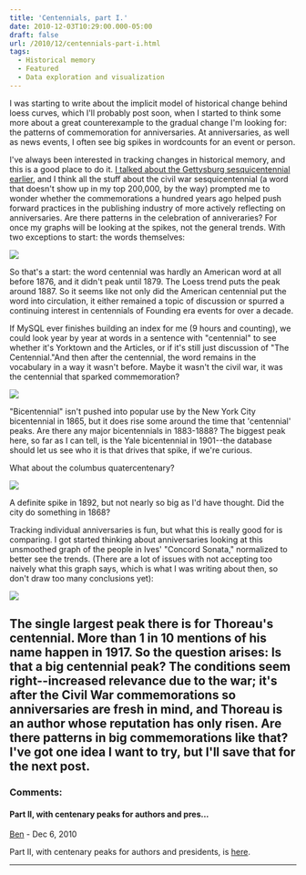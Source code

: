 ```yaml
---
title: 'Centennials, part I.'
date: 2010-12-03T10:29:00.000-05:00
draft: false
url: /2010/12/centennials-part-i.html
tags:
  - Historical memory
  - Featured
  - Data exploration and visualization
---
```


I was starting to write about the implicit model of historical change behind loess curves, which I'll probably post soon, when I started to think some more about a great counterexample to the gradual change I'm looking for: the patterns of commemoration for anniversaries. At anniversaries, as well as news events, I often see big spikes in wordcounts for an event or person.

I've always been interested in tracking changes in historical memory, and this is a good place to do it. [I talked about the Gettysburg sesquicentennial earlier](http://sappingattention.blogspot.com/2010/11/diffusion-patterns-for-news-and.html), and I think all the stuff about the civil war sesquicentennial (a word that doesn't show up in my top 200,000, by the way) prompted me to wonder whether the commemorations a hundred years ago helped push forward practices in the publishing industry of more actively reflecting on anniversaries. Are there patterns in the celebration of anniveraries? For once my graphs will be looking at the spikes, not the general trends. With two exceptions to start: the words themselves:

[![](http://1.bp.blogspot.com/_Pge31alC_E8/TPidtgGXGLI/AAAAAAAACO8/6nRk_4ph-3c/s1600/centennial.png)](http://1.bp.blogspot.com/_Pge31alC_E8/TPidtgGXGLI/AAAAAAAACO8/6nRk_4ph-3c/s1600/centennial.png)

So that's a start: the word centennial was hardly an American word at all before 1876, and it didn't peak until 1879. The Loess trend puts the peak around 1887. So it seems like not only did the American centennial put the word into circulation, it either remained a topic of discussion or spurred a continuing interest in centennials of Founding era events for over a decade.

If MySQL ever finishes building an index for me (9 hours and counting), we could look year by year at words in a sentence with "centennial" to see whether it's Yorktown and the Articles, or if it's still just discussion of "The Centennial."And then after the centennial, the word remains in the vocabulary in a way it wasn't before. Maybe it wasn't the civil war, it was the centennial that sparked commemoration?

[![](http://3.bp.blogspot.com/_Pge31alC_E8/TPifMtXcMOI/AAAAAAAACPA/qoxu6qQVtTA/s1600/bicentennial.png)](http://3.bp.blogspot.com/_Pge31alC_E8/TPifMtXcMOI/AAAAAAAACPA/qoxu6qQVtTA/s1600/bicentennial.png)

"Bicentennial" isn't pushed into popular use by the New York City bicentennial in 1865, but it does rise some around the time that 'centennial' peaks. Are there any major bicentennials in 1883-1888? The biggest peak here, so far as I can tell, is the Yale bicentennial in 1901--the database should let us see who it is that drives that spike, if we're curious.

What about the columbus quatercentenary?

[![](http://2.bp.blogspot.com/_Pge31alC_E8/TPihqD3URQI/AAAAAAAACPE/hDGFO5_jscM/s640/columbus.png)](http://2.bp.blogspot.com/_Pge31alC_E8/TPihqD3URQI/AAAAAAAACPE/hDGFO5_jscM/s1600/columbus.png)

A definite spike in 1892, but not nearly so big as I'd have thought. Did the city do something in 1868?

Tracking individual anniversaries is fun, but what this is really good for is comparing. I got started thinking about anniversaries looking at this unsmoothed graph of the people in Ives' "Concord Sonata," normalized to better see the trends. (There are a lot of issues with not accepting too naively what this graph says, which is what I was writing about then, so don't draw too many conclusions yet):

[![](http://1.bp.blogspot.com/_Pge31alC_E8/TPiX5fRJ8HI/AAAAAAAACO4/13L-Qy-EVvU/s1600/emerson+thoreau+hawthorne+alcott.png)](http://1.bp.blogspot.com/_Pge31alC_E8/TPiX5fRJ8HI/AAAAAAAACO4/13L-Qy-EVvU/s1600/emerson+thoreau+hawthorne+alcott.png)

## The single largest peak there is for Thoreau's centennial. More than 1 in 10 mentions of his name happen in 1917. So the question arises: Is that a big centennial peak? The conditions seem right--increased relevance due to the war; it's after the Civil War commemorations so anniversaries are fresh in mind, and Thoreau is an author whose reputation has only risen. Are there patterns in big commemorations like that? I've got one idea I want to try, but I'll save that for the next post.

### Comments:

#### Part II, with centenary peaks for authors and pres...

[Ben](https://www.blogger.com/profile/04856020368342677253 'noreply@blogger.com') - <time datetime="2010-12-04T13:03:42.712-05:00">Dec 6, 2010</time>

Part II, with centenary peaks for authors and presidents, is [here](http://sappingattention.blogspot.com/2010/12/centennials-part-ii.html).

<hr />
